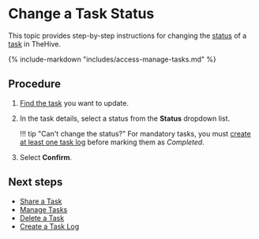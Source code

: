 # Change a Task Status

This topic provides step-by-step instructions for changing the [status](about-tasks.md#statuses) of a [task](about-tasks.md) in TheHive.

{% include-markdown "includes/access-manage-tasks.md" %}

<h2>Procedure</h2>

1. [Find the task](../tasks/search-for-tasks/find-a-task.md) you want to update.

2. In the task details, select a status from the **Status** dropdown list.

    !!! tip "Can't change the status?"
        For mandatory tasks, you must [create at least one task log](create-a-task-log.md) before marking them as *Completed*.

3. Select **Confirm**.

<h2>Next steps</h2>

* [Share a Task](share-a-task.md)
* [Manage Tasks](manage-a-task.md)
* [Delete a Task](delete-a-task.md)
* [Create a Task Log](create-a-task-log.md)